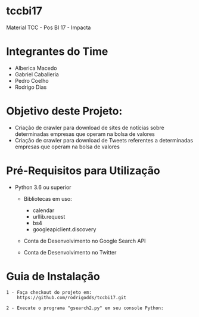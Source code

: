 # tccbi17
Material TCC - Pos BI 17 - Impacta

# Integrantes do Time
* Alberica Macedo
* Gabriel Caballeria
* Pedro Coelho
* Rodrigo Dias

# Objetivo deste Projeto:
* Criação de crawler para download de sites de notícias sobre determinadas empresas que operam na bolsa de valores
* Criação de crawler para download de Tweets referentes a determinadas empresas que operam na bolsa de valores

# Pré-Requisitos para Utilização
* Python 3.6 ou superior
	* Bibliotecas em uso:
		* calendar
		* urllib.request
		* bs4
		* googleapiclient.discovery
			
	* Conta de Desenvolvimento no Google Search API
	* Conta de Desenvolvimento no Twitter
	
# Guia de Instalação
	1 - Faça checkout do projeto em:
		https://github.com/rodrigodds/tccbi17.git
		
	2 - Execute o programa "gsearch2.py" em seu console Python:
			